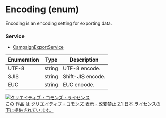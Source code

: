 # Encoding (enum)
Encoding is an encoding setting for exporting data.

### Service
+ [CampaignExportService](../services/CampaignExportService.md)

| Enumeration | Type | Description | 
|---|---|---|
| UTF-8| string| UTF-8 encode. |
| SJIS| string| Shift-JIS encode. |
| EUC| string| EUC encode. |

<a rel="license" href="http://creativecommons.org/licenses/by-nd/2.1/jp/"><img alt="クリエイティブ・コモンズ・ライセンス" style="border-width:0" src="https://i.creativecommons.org/l/by-nd/2.1/jp/88x31.png" /></a><br />この 作品 は <a rel="license" href="http://creativecommons.org/licenses/by-nd/2.1/jp/">クリエイティブ・コモンズ 表示 - 改変禁止 2.1 日本 ライセンスの下に提供されています。</a>
